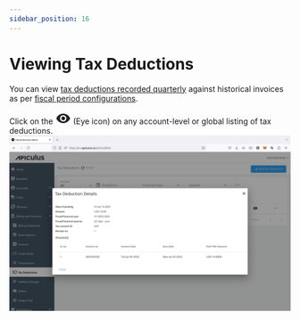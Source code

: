 ```yaml
---
sidebar_position: 16
---
```

# Viewing Tax Deductions

You can view [tax deductions recorded quarterly](RecordingTaxDeductions) against historical invoices as per [fiscal period configurations](/docs/GettingStarted/BillingandFinancials/ConfiguringTaxDeductions). 

Click on the ![Eye icon](img/Eye.png) (Eye icon) on any account-level or global listing of tax deductions.
![Viewing Tax Deductions](img/ViewingTaxDeductions.png)




